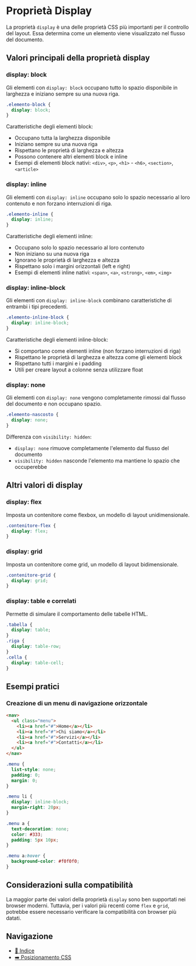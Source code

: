 # Proprietà Display

La proprietà `display` è una delle proprietà CSS più importanti per il controllo del layout. Essa determina come un elemento viene visualizzato nel flusso del documento.

## Valori principali della proprietà display

### display: block

Gli elementi con `display: block` occupano tutto lo spazio disponibile in larghezza e iniziano sempre su una nuova riga.

```css
.elemento-block {
  display: block;
}
```

Caratteristiche degli elementi block:
- Occupano tutta la larghezza disponibile
- Iniziano sempre su una nuova riga
- Rispettano le proprietà di larghezza e altezza
- Possono contenere altri elementi block e inline
- Esempi di elementi block nativi: `<div>`, `<p>`, `<h1>` - `<h6>`, `<section>`, `<article>`

### display: inline

Gli elementi con `display: inline` occupano solo lo spazio necessario al loro contenuto e non forzano interruzioni di riga.

```css
.elemento-inline {
  display: inline;
}
```

Caratteristiche degli elementi inline:
- Occupano solo lo spazio necessario al loro contenuto
- Non iniziano su una nuova riga
- Ignorano le proprietà di larghezza e altezza
- Rispettano solo i margini orizzontali (left e right)
- Esempi di elementi inline nativi: `<span>`, `<a>`, `<strong>`, `<em>`, `<img>`

### display: inline-block

Gli elementi con `display: inline-block` combinano caratteristiche di entrambi i tipi precedenti.

```css
.elemento-inline-block {
  display: inline-block;
}
```

Caratteristiche degli elementi inline-block:
- Si comportano come elementi inline (non forzano interruzioni di riga)
- Rispettano le proprietà di larghezza e altezza come gli elementi block
- Rispettano tutti i margini e i padding
- Utili per creare layout a colonne senza utilizzare float

### display: none

Gli elementi con `display: none` vengono completamente rimossi dal flusso del documento e non occupano spazio.

```css
.elemento-nascosto {
  display: none;
}
```

Differenza con `visibility: hidden`:
- `display: none` rimuove completamente l'elemento dal flusso del documento
- `visibility: hidden` nasconde l'elemento ma mantiene lo spazio che occuperebbe

## Altri valori di display

### display: flex

Imposta un contenitore come flexbox, un modello di layout unidimensionale.

```css
.contenitore-flex {
  display: flex;
}
```

### display: grid

Imposta un contenitore come grid, un modello di layout bidimensionale.

```css
.contenitore-grid {
  display: grid;
}
```

### display: table e correlati

Permette di simulare il comportamento delle tabelle HTML.

```css
.tabella {
  display: table;
}
.riga {
  display: table-row;
}
.cella {
  display: table-cell;
}
```

## Esempi pratici

### Creazione di un menu di navigazione orizzontale

```html
<nav>
  <ul class="menu">
    <li><a href="#">Home</a></li>
    <li><a href="#">Chi siamo</a></li>
    <li><a href="#">Servizi</a></li>
    <li><a href="#">Contatti</a></li>
  </ul>
</nav>
```

```css
.menu {
  list-style: none;
  padding: 0;
  margin: 0;
}

.menu li {
  display: inline-block;
  margin-right: 20px;
}

.menu a {
  text-decoration: none;
  color: #333;
  padding: 5px 10px;
}

.menu a:hover {
  background-color: #f0f0f0;
}
```

## Considerazioni sulla compatibilità

La maggior parte dei valori della proprietà `display` sono ben supportati nei browser moderni. Tuttavia, per i valori più recenti come `flex` e `grid`, potrebbe essere necessario verificare la compatibilità con browser più datati.

## Navigazione
- [📑 Indice](./README.md)
- [➡️ Posizionamento CSS](./02-PosizionamentoCSS.md)